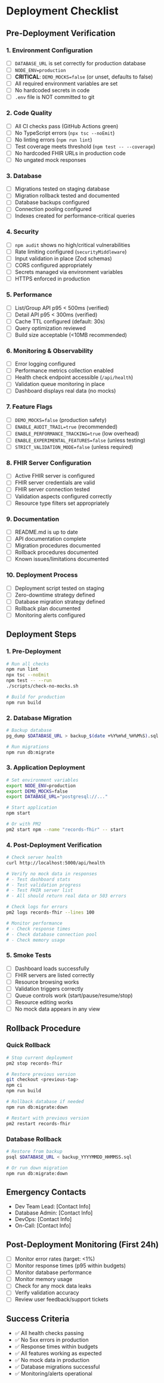 # Deployment Checklist

## Pre-Deployment Verification

### 1. Environment Configuration
- [ ] `DATABASE_URL` is set correctly for production database
- [ ] `NODE_ENV=production`
- [ ] **CRITICAL**: `DEMO_MOCKS=false` (or unset, defaults to false)
- [ ] All required environment variables are set
- [ ] No hardcoded secrets in code
- [ ] `.env` file is NOT committed to git

### 2. Code Quality
- [ ] All CI checks pass (GitHub Actions green)
- [ ] No TypeScript errors (`npx tsc --noEmit`)
- [ ] No linting errors (`npm run lint`)
- [ ] Test coverage meets threshold (`npm test -- --coverage`)
- [ ] No hardcoded FHIR URLs in production code
- [ ] No ungated mock responses

### 3. Database
- [ ] Migrations tested on staging database
- [ ] Migration rollback tested and documented
- [ ] Database backups configured
- [ ] Connection pooling configured
- [ ] Indexes created for performance-critical queries

### 4. Security
- [ ] `npm audit` shows no high/critical vulnerabilities
- [ ] Rate limiting configured (`securityMiddleware`)
- [ ] Input validation in place (Zod schemas)
- [ ] CORS configured appropriately
- [ ] Secrets managed via environment variables
- [ ] HTTPS enforced in production

### 5. Performance
- [ ] List/Group API p95 < 500ms (verified)
- [ ] Detail API p95 < 300ms (verified)
- [ ] Cache TTL configured (default: 30s)
- [ ] Query optimization reviewed
- [ ] Build size acceptable (<10MB recommended)

### 6. Monitoring & Observability
- [ ] Error logging configured
- [ ] Performance metrics collection enabled
- [ ] Health check endpoint accessible (`/api/health`)
- [ ] Validation queue monitoring in place
- [ ] Dashboard displays real data (no mocks)

### 7. Feature Flags
- [ ] `DEMO_MOCKS=false` (production safety)
- [ ] `ENABLE_AUDIT_TRAIL=true` (recommended)
- [ ] `ENABLE_PERFORMANCE_TRACKING=true` (low overhead)
- [ ] `ENABLE_EXPERIMENTAL_FEATURES=false` (unless testing)
- [ ] `STRICT_VALIDATION_MODE=false` (unless required)

### 8. FHIR Server Configuration
- [ ] Active FHIR server is configured
- [ ] FHIR server credentials are valid
- [ ] FHIR server connection tested
- [ ] Validation aspects configured correctly
- [ ] Resource type filters set appropriately

### 9. Documentation
- [ ] README.md is up to date
- [ ] API documentation complete
- [ ] Migration procedures documented
- [ ] Rollback procedures documented
- [ ] Known issues/limitations documented

### 10. Deployment Process
- [ ] Deployment script tested on staging
- [ ] Zero-downtime strategy defined
- [ ] Database migration strategy defined
- [ ] Rollback plan documented
- [ ] Monitoring alerts configured

## Deployment Steps

### 1. Pre-Deployment
```bash
# Run all checks
npm run lint
npx tsc --noEmit
npm test -- --run
./scripts/check-no-mocks.sh

# Build for production
npm run build
```

### 2. Database Migration
```bash
# Backup database
pg_dump $DATABASE_URL > backup_$(date +%Y%m%d_%H%M%S).sql

# Run migrations
npm run db:migrate
```

### 3. Application Deployment
```bash
# Set environment variables
export NODE_ENV=production
export DEMO_MOCKS=false
export DATABASE_URL="postgresql://..."

# Start application
npm start

# Or with PM2
pm2 start npm --name "records-fhir" -- start
```

### 4. Post-Deployment Verification
```bash
# Check server health
curl http://localhost:5000/api/health

# Verify no mock data in responses
# - Test dashboard stats
# - Test validation progress
# - Test FHIR server list
# - All should return real data or 503 errors

# Check logs for errors
pm2 logs records-fhir --lines 100

# Monitor performance
# - Check response times
# - Check database connection pool
# - Check memory usage
```

### 5. Smoke Tests
- [ ] Dashboard loads successfully
- [ ] FHIR servers are listed correctly
- [ ] Resource browsing works
- [ ] Validation triggers correctly
- [ ] Queue controls work (start/pause/resume/stop)
- [ ] Resource editing works
- [ ] No mock data appears in any view

## Rollback Procedure

### Quick Rollback
```bash
# Stop current deployment
pm2 stop records-fhir

# Restore previous version
git checkout <previous-tag>
npm ci
npm run build

# Rollback database if needed
npm run db:migrate:down

# Restart with previous version
pm2 restart records-fhir
```

### Database Rollback
```bash
# Restore from backup
psql $DATABASE_URL < backup_YYYYMMDD_HHMMSS.sql

# Or run down migration
npm run db:migrate:down
```

## Emergency Contacts
- Dev Team Lead: [Contact Info]
- Database Admin: [Contact Info]
- DevOps: [Contact Info]
- On-Call: [Contact Info]

## Post-Deployment Monitoring (First 24h)
- [ ] Monitor error rates (target: <1%)
- [ ] Monitor response times (p95 within budgets)
- [ ] Monitor database performance
- [ ] Monitor memory usage
- [ ] Check for any mock data leaks
- [ ] Verify validation accuracy
- [ ] Review user feedback/support tickets

## Success Criteria
- ✅ All health checks passing
- ✅ No 5xx errors in production
- ✅ Response times within budgets
- ✅ All features working as expected
- ✅ No mock data in production
- ✅ Database migrations successful
- ✅ Monitoring/alerts operational
